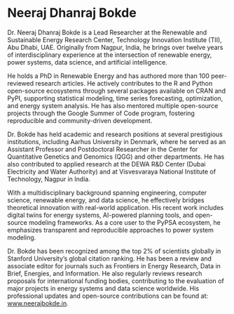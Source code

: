 # Neeraj Dhanraj Bokde

Dr. Neeraj Dhanraj Bokde is a Lead Researcher at the Renewable and Sustainable Energy Research Center, Technology Innovation Institute (TII), Abu Dhabi, UAE. Originally from Nagpur, India, he brings over twelve years of interdisciplinary experience at the intersection of renewable energy, power systems, data science, and artificial intelligence.

He holds a PhD in Renewable Energy and has authored more than 100 peer-reviewed research articles. He actively contributes to the R and Python open-source ecosystems through several packages available on CRAN and PyPI, supporting statistical modeling, time series forecasting, optimization, and energy system analysis. He has also mentored multiple open-source projects through the Google Summer of Code program, fostering reproducible and community-driven development.

Dr. Bokde has held academic and research positions at several prestigious institutions, including Aarhus University in Denmark, where he served as an Assistant Professor and Postdoctoral Researcher in the Center for Quantitative Genetics and Genomics (QGG) and other departments. He has also contributed to applied research at the DEWA R\&D Center (Dubai Electricity and Water Authority) and at Visvesvaraya National Institute of Technology, Nagpur in India.

With a multidisciplinary background spanning engineering, computer science, renewable energy, and data science, he effectively bridges theoretical innovation with real-world application. His recent work includes digital twins for energy systems, AI-powered planning tools, and open-source modeling frameworks. As a core user to the PyPSA ecosystem, he emphasizes transparent and reproducible approaches to power system modeling.

Dr. Bokde has been recognized among the top 2\% of scientists globally in Stanford University’s global citation ranking. He has been a review and associate editor for journals such as Frontiers in Energy Research, Data in Brief, Energies, and Information. He also regularly reviews research proposals for international funding bodies, contributing to the evaluation of major projects in energy systems and data science worldwide. His professional updates and open-source contributions can be found at: www.neerajbokde.in.



